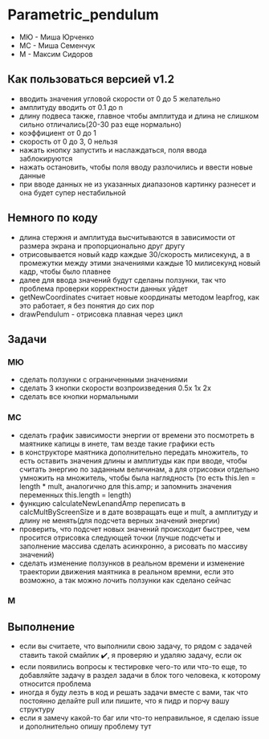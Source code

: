 # Parametric_pendulum
- МЮ - Миша Юрченко
- МС - Миша Семенчук
- М - Максим Сидоров
## Как пользоваться версией v1.2
- вводить значения угловой скорости от 0 до 5 желательно
- амплитуду вводить от 0.1 до n
- длину подвеса также, главное чтобы амплитуда и длина не слишком сильно отличались(20-30 раз еще нормально)
- коэффициент от 0 до 1
- скорость от 0 до 3, 0 нельзя
- нажать кнопку запустить и наслаждаться, поля ввода заблокируются
- нажать остановить, чтобы поля вводу разлочились и ввести новые данные
- при вводе данных не из указанных диапазонов картинку разнесет и она будет супер нестабильной
## Немного по коду
- длина стержня и амплитуда высчитываются в зависимости от размера экрана и пропорционально друг другу
- отрисовывается новый кадр каждые 30/скорость милисекунд, а в промежутки между этими значениями каждые 10 милисекунд новый кадр, чтобы было плавнее
- далее для ввода значений будут сделаны ползунки, так что проблема проверки корректности данных уйдет
- getNewCoordinates считает новые координаты методом leapfrog, как это работает, я без понятия до сих пор
- drawPendulum - отрисовка плавная через цикл
## Задачи
### МЮ
- сделать ползунки с ограниченными значениями
- сделать 3 кнопки скорости возпроизведения 0.5х 1х 2х
- сделать все кнопки нормальными
### МС
- сделать график зависимости энергии от времени это посмотреть в маятнике капицы в инете, там везде такие графики есть
- в конструкторе маятника дополнительно передать множитель, то есть оставить значения длины и амплитуды как при вводе, чтобы считать энергию по заданным величинам, а для отрисовки отдельно умножить на множитель, чтобы была наглядность (то есть this.len = length * mult, аналогично для this.amp; и запомнить значения переменных this.length = length)
- функцию calculateNewLenandAmp переписать в  calcMultByScreenSize и в дате возвращать еще и mult, а амплитуду и длину не менять(для подсчета верных значений энергии)
- проверить, что подсчет новых значений происходит быстрее, чем просится отрисовка следующей точки (лучше подсчеты и заполнение массива сделать асинхронно, а рисовать по массиву значений)
- сделать изменение ползунков в реальном времени и изменение траектории движения маятника в реальном времни, если это возможно, а так можно лочить ползунки как сделано сейчас
### М
## Выполнение
- если вы считаете, что выполнили свою задачу, то рядом с задачей ставить такой смайлик :heavy_check_mark:, я проверяю и удаляю задачу, если ок
- если появились вопросы к тестировке чего-то или что-то еще, то добавляйте задачу в раздел задачи в блок того человека, к которому относится проблема
- иногда я буду лезть в код и решать задачи вместе с вами, так что постоянно делайте pull или пишите, что я пидр и порчу вашу структуру
- если я замечу какой-то баг или что-то неправильное, я сделаю issue и дополнительно опишу проблему тут
